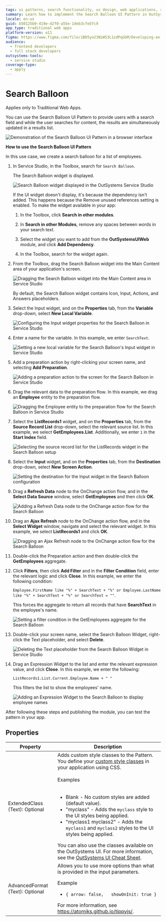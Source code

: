 ```yaml
---
tags: ui patterns, search functionality, ux design, web applications, real-time data
summary: Learn how to implement the Search Balloon UI Pattern in OutSystems 11 (O11) for real-time search results in Traditional Web Apps.
locale: en-us
guid: b50125b9-419e-42f0-a55e-1deb3cfe5fc9
app_type: traditional web apps
platform-version: o11
figma: https://www.figma.com/file/iBD5yo23NiW53L1zdPqGGM/Developing-an-Application?type=design&node-id=234%3A36&mode=design&t=KpVEJMvnBwiukqql-1
audience:
  - frontend developers
  - full stack developers
outsystems-tools:
  - service studio
coverage-type:
  - apply
---
```


# Search Balloon

<div class="info" markdown="1">

Applies only to Traditional Web Apps.

</div>

You can use the Search Balloon UI Pattern to provide users with a search field and while the user searches for content, the results are simultaneously updated in a results list.

![Demonstration of the Search Balloon UI Pattern in a browser interface](images/search-balloon-demo-browser.png "Search Balloon Demo")

**How to use the Search Balloon UI Pattern**

In this use case, we create a search balloon for a list of employees.

1. In Service Studio, in the Toolbox, search for `Search Balloon`.

    The Search Balloon widget is displayed.

    ![Search Balloon widget displayed in the OutSystems Service Studio](images/searchballoon-1-ss.png "Search Balloon in Service Studio")

    If the UI widget doesn't display, it's because the dependency isn't added. This happens because the Remove unused references setting is enabled. To make the widget available in your app:

    1. In the Toolbox, click **Search in other modules**.

    1. In **Search in other Modules**, remove any spaces between words in your search text.
    
    1. Select the widget you want to add from the **OutSystemsUIWeb** module, and click **Add Dependency**. 
    
    1. In the Toolbox, search for the widget again.

1. From the Toolbox, drag the Search Balloon widget into the Main Content area of your application's screen.

    ![Dragging the Search Balloon widget into the Main Content area in Service Studio](images/searchballoon-2-ss.png "Drag Search Balloon Widget")

    By default, the Search Balloon widget contains Icon, Input, Actions, and Answers placeholders.

1. Select the Input widget, and on the **Properties** tab, from the **Variable** drop-down, select **New Local Variable**.

    ![Configuring the Input widget properties for the Search Balloon in Service Studio](images/searchballoon-3-ss.png "Configure Input Widget")

1. Enter a name for the variable. In this example, we enter `SearchText`.

    ![Setting a new local variable for the Search Balloon's Input widget in Service Studio](images/searchballoon-4-ss.png "Set Local Variable")

1. Add a preparation action by right-clicking your screen name, and selecting **Add Preparation**.

    ![Adding a preparation action to the screen for the Search Balloon in Service Studio](images/searchballoon-5-ss.png "Add Preparation Action")

1. Drag the relevant data to the preparation flow. In this example, we drag an **Employee** entity to the preparation flow.

    ![Dragging the Employee entity to the preparation flow for the Search Balloon in Service Studio](images/searchballoon-6-ss.png "Data Preparation Flow")

1. Select the **ListRecords1** widget, and on the **Properties** tab, from the **Source Record List**  drop-down, select the relevant source list. In this example, we select **GetEmployees.List**. Additionally, we enter `1` in the **Start Index** field.

    ![Selecting the source record list for the ListRecords widget in the Search Balloon setup](images/searchballoon-8-ss.png "ListRecords Widget Configuration")

1. Select the **Input** widget, and on the **Properties** tab, from the **Destination** drop-down, select **New Screen Action**.

    ![Setting the destination for the Input widget in the Search Balloon configuration](images/searchballoon-9-ss.png "Input Widget Destination")

1. Drag a **Refresh Data** node to the OnChange action flow, and in the **Select Data Source** window, select **GetEmployees** and then click **OK**.

    ![Adding a Refresh Data node to the OnChange action flow for the Search Balloon](images/searchballoon-10-ss.png "Refresh Data Node")

1. Drag an **Ajax Refresh** node to the OnChange action flow, and in the **Select Widget** window, navigate and select the relevant widget. In this example, we select **ListRecords1** and click **OK**.

    ![Dragging an Ajax Refresh node to the OnChange action flow for the Search Balloon](images/searchballoon-11-ss.png "Ajax Refresh Node")

1. Double-click the Preparation action and then double-click the **GetEmployees** aggregate.

1. Click **Filters**, then click **Add Filter** and in the **Filter Condition** field, enter the relevant logic and click **Close**. In this example, we enter the following condition:

     `Employee.FirstName like "%" + SearchText + "%" or Employee.LastName like "%" + SearchText + "%" or SearchText = ""`.

    This forces the aggregate to return all records that have **SearchText** in the employee's name.

    ![Setting a filter condition in the GetEmployees aggregate for the Search Balloon](images/searchballoon-12-ss.png "Set Aggregate Filter")

1. Double-click your screen name, select the Search Balloon Widget, right-click the Text placeholder, and select **Delete**.

    ![Deleting the Text placeholder from the Search Balloon Widget in Service Studio](images/searchballoon-13-ss.png "Delete Text Placeholder")

1. Drag an Expression Widget to the list and enter the relevant expression value, and click **Close**. In this example, we enter the following:

    `ListRecords1.List.Current.Employee.Name + " "`

    This filters the list to show the employees' name.

    ![Adding an Expression Widget to the Search Balloon to display employee names](images/searchballoon-14-ss.png "Add Expression Widget")

After following these steps and publishing the module, you can test the pattern in your app.

## Properties

| **Property** | **Description** |
|---|---|
| ExtendedClass (Text): Optional | Adds custom style classes to the Pattern. You define your [custom style classes](../../../look-feel/css.md) in your application using CSS.<br/><br/>Examples<br/><br/> <ul><li>Blank - No custom styles are added (default value).</li><li>"myclass" - Adds the ``myclass`` style to the UI styles being applied.</li><li>"myclass1 myclass2" - Adds the ``myclass1`` and ``myclass2`` styles to the UI styles being applied.</li></ul>You can also use the classes available on the OutSystems UI. For more information, see the [OutSystems UI Cheat Sheet](https://outsystemsui.outsystems.com/OutSystemsUIWebsite/CheatSheet). |
| AdvancedFormat (Text): Optional | Allows you to use more options than what is provided in the input parameters. <p>Example <ul><li> `{ arrow: false,   showOnInit: true }`</li></ul></p> For more information, see <https://atomiks.github.io/tippyjs/>. |
